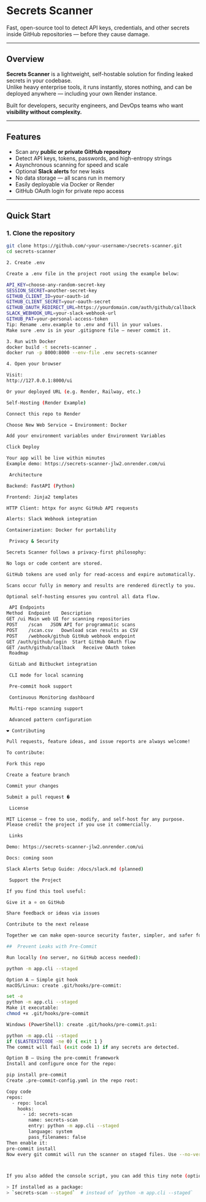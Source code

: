 #  Secrets Scanner

Fast, open-source tool to detect API keys, credentials, and other secrets inside GitHub repositories — before they cause damage.

---

##  Overview

**Secrets Scanner** is a lightweight, self-hostable solution for finding leaked secrets in your codebase.  
Unlike heavy enterprise tools, it runs instantly, stores nothing, and can be deployed anywhere — including your own Render instance.

Built for developers, security engineers, and DevOps teams who want **visibility without complexity.**

---

##  Features

-  Scan any **public or private GitHub repository**
-  Detect API keys, tokens, passwords, and high-entropy strings
-  Asynchronous scanning for speed and scale
-  Optional **Slack alerts** for new leaks
-  No data storage — all scans run in memory
-  Easily deployable via Docker or Render
-  GitHub OAuth login for private repo access

---

##  Quick Start

### 1. Clone the repository

```bash
git clone https://github.com/<your-username>/secrets-scanner.git
cd secrets-scanner

2. Create .env

Create a .env file in the project root using the example below:

API_KEY=choose-any-random-secret-key
SESSION_SECRET=another-secret-key
GITHUB_CLIENT_ID=your-oauth-id
GITHUB_CLIENT_SECRET=your-oauth-secret
GITHUB_OAUTH_REDIRECT_URL=https://yourdomain.com/auth/github/callback
SLACK_WEBHOOK_URL=your-slack-webhook-url
GITHUB_PAT=your-personal-access-token
Tip: Rename .env.example to .env and fill in your values.
Make sure .env is in your .gitignore file — never commit it.

3. Run with Docker
docker build -t secrets-scanner .
docker run -p 8000:8000 --env-file .env secrets-scanner

4. Open your browser

Visit:
http://127.0.0.1:8000/ui

Or your deployed URL (e.g. Render, Railway, etc.)

Self-Hosting (Render Example)

Connect this repo to Render

Choose New Web Service → Environment: Docker

Add your environment variables under Environment Variables

Click Deploy

Your app will be live within minutes 
Example demo: https://secrets-scanner-jlw2.onrender.com/ui

 Architecture

Backend: FastAPI (Python)

Frontend: Jinja2 templates

HTTP Client: httpx for async GitHub API requests

Alerts: Slack Webhook integration

Containerization: Docker for portability

 Privacy & Security

Secrets Scanner follows a privacy-first philosophy:

No logs or code content are stored.

GitHub tokens are used only for read-access and expire automatically.

Scans occur fully in memory and results are rendered directly to you.

Optional self-hosting ensures you control all data flow.

 API Endpoints
Method	Endpoint	Description
GET	/ui	Main web UI for scanning repositories
POST	/scan	JSON API for programmatic scans
POST	/scan.csv	Download scan results as CSV
POST	/webhook/github	GitHub webhook endpoint
GET	/auth/github/login	Start GitHub OAuth flow
GET	/auth/github/callback	Receive OAuth token
 Roadmap

 GitLab and Bitbucket integration

 CLI mode for local scanning

 Pre-commit hook support

 Continuous Monitoring dashboard

 Multi-repo scanning support

 Advanced pattern configuration

❤️ Contributing

Pull requests, feature ideas, and issue reports are always welcome!

To contribute:

Fork this repo

Create a feature branch

Commit your changes

Submit a pull request �

 License

MIT License — free to use, modify, and self-host for any purpose.
Please credit the project if you use it commercially.

 Links

Demo: https://secrets-scanner-jlw2.onrender.com/ui

Docs: coming soon

Slack Alerts Setup Guide: /docs/slack.md (planned)

 Support the Project

If you find this tool useful:

Give it a ⭐ on GitHub

Share feedback or ideas via issues

Contribute to the next release

Together we can make open-source security faster, simpler, and safer for everyone.

##  Prevent Leaks with Pre-Commit

Run locally (no server, no GitHub access needed):

python -m app.cli --staged

Option A — Simple git hook
macOS/Linux: create .git/hooks/pre-commit:

set -e
python -m app.cli --staged
Make it executable:
chmod +x .git/hooks/pre-commit

Windows (PowerShell): create .git/hooks/pre-commit.ps1:

python -m app.cli --staged
if ($LASTEXITCODE -ne 0) { exit 1 }
The commit will fail (exit code 1) if any secrets are detected.

Option B — Using the pre-commit framework
Install and configure once for the repo:

pip install pre-commit
Create .pre-commit-config.yaml in the repo root:

Copy code
repos:
  - repo: local
    hooks:
      - id: secrets-scan
        name: secrets-scan
        entry: python -m app.cli --staged
        language: system
        pass_filenames: false
Then enable it:
pre-commit install
Now every git commit will run the scanner on staged files. Use --no-verify to bypass only if you absolutely must (not recommended).



If you also added the console script, you can add this tiny note (optional):

> If installed as a package:  
> `secrets-scan --staged`  # instead of `python -m app.cli --staged`


